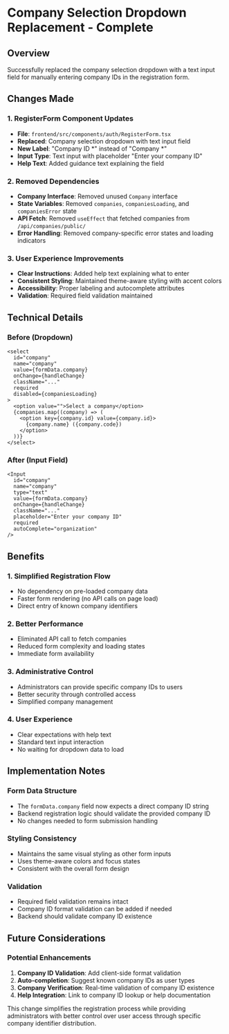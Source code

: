 # Company Selection Dropdown Replacement - Complete

## Overview
Successfully replaced the company selection dropdown with a text input field for manually entering company IDs in the registration form.

## Changes Made

### 1. RegisterForm Component Updates
- **File**: `frontend/src/components/auth/RegisterForm.tsx`
- **Replaced**: Company selection dropdown with text input field
- **New Label**: "Company ID *" instead of "Company *"
- **Input Type**: Text input with placeholder "Enter your company ID"
- **Help Text**: Added guidance text explaining the field

### 2. Removed Dependencies
- **Company Interface**: Removed unused `Company` interface
- **State Variables**: Removed `companies`, `companiesLoading`, and `companiesError` state
- **API Fetch**: Removed `useEffect` that fetched companies from `/api/companies/public/`
- **Error Handling**: Removed company-specific error states and loading indicators

### 3. User Experience Improvements
- **Clear Instructions**: Added help text explaining what to enter
- **Consistent Styling**: Maintained theme-aware styling with accent colors
- **Accessibility**: Proper labeling and autocomplete attributes
- **Validation**: Required field validation maintained

## Technical Details

### Before (Dropdown)
```tsx
<select
  id="company"
  name="company"
  value={formData.company}
  onChange={handleChange}
  className="..."
  required
  disabled={companiesLoading}
>
  <option value="">Select a company</option>
  {companies.map((company) => (
    <option key={company.id} value={company.id}>
      {company.name} ({company.code})
    </option>
  ))}
</select>
```

### After (Input Field)
```tsx
<Input
  id="company"
  name="company"
  type="text"
  value={formData.company}
  onChange={handleChange}
  className="..."
  placeholder="Enter your company ID"
  required
  autoComplete="organization"
/>
```

## Benefits

### 1. Simplified Registration Flow
- No dependency on pre-loaded company data
- Faster form rendering (no API calls on page load)
- Direct entry of known company identifiers

### 2. Better Performance
- Eliminated API call to fetch companies
- Reduced form complexity and loading states
- Immediate form availability

### 3. Administrative Control
- Administrators can provide specific company IDs to users
- Better security through controlled access
- Simplified company management

### 4. User Experience
- Clear expectations with help text
- Standard text input interaction
- No waiting for dropdown data to load

## Implementation Notes

### Form Data Structure
- The `formData.company` field now expects a direct company ID string
- Backend registration logic should validate the provided company ID
- No changes needed to form submission handling

### Styling Consistency
- Maintains the same visual styling as other form inputs
- Uses theme-aware colors and focus states
- Consistent with the overall form design

### Validation
- Required field validation remains intact
- Company ID format validation can be added if needed
- Backend should validate company ID existence

## Future Considerations

### Potential Enhancements
1. **Company ID Validation**: Add client-side format validation
2. **Auto-completion**: Suggest known company IDs as user types
3. **Company Verification**: Real-time validation of company ID existence
4. **Help Integration**: Link to company ID lookup or help documentation

This change simplifies the registration process while providing administrators with better control over user access through specific company identifier distribution.

